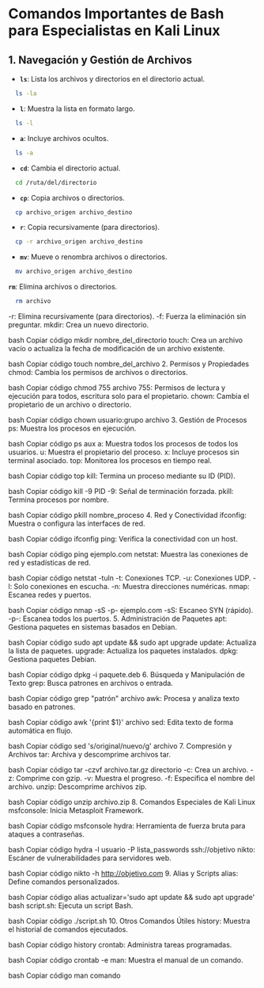 # Comandos Importantes de Bash para Especialistas en Kali Linux

## 1. Navegación y Gestión de Archivos

- **`ls`**: Lista los archivos y directorios en el directorio actual.
```bash
  ls -la
```
- **`l`**: Muestra la lista en formato largo.
```bash
  ls -l
```
- **`a`**: Incluye archivos ocultos.
```bash
  ls -a
```
- **`cd`**: Cambia el directorio actual.
```bash
  cd /ruta/del/directorio
```

- **`cp`**: Copia archivos o directorios.
```bash
  cp archivo_origen archivo_destino
```

- **`r`**: Copia recursivamente (para directorios).
```bash
  cp -r archivo_origen archivo_destino
```
  
- **`mv`**: Mueve o renombra archivos o directorios.
```bash
  mv archivo_origen archivo_destino
```

**`rm`**: Elimina archivos o directorios.
```bash
  rm archivo
```

-r: Elimina recursivamente (para directorios).
-f: Fuerza la eliminación sin preguntar.
mkdir: Crea un nuevo directorio.

bash
Copiar código
mkdir nombre_del_directorio
touch: Crea un archivo vacío o actualiza la fecha de modificación de un archivo existente.

bash
Copiar código
touch nombre_del_archivo
2. Permisos y Propiedades
chmod: Cambia los permisos de archivos o directorios.

bash
Copiar código
chmod 755 archivo
755: Permisos de lectura y ejecución para todos, escritura solo para el propietario.
chown: Cambia el propietario de un archivo o directorio.

bash
Copiar código
chown usuario:grupo archivo
3. Gestión de Procesos
ps: Muestra los procesos en ejecución.

bash
Copiar código
ps aux
a: Muestra todos los procesos de todos los usuarios.
u: Muestra el propietario del proceso.
x: Incluye procesos sin terminal asociado.
top: Monitorea los procesos en tiempo real.

bash
Copiar código
top
kill: Termina un proceso mediante su ID (PID).

bash
Copiar código
kill -9 PID
-9: Señal de terminación forzada.
pkill: Termina procesos por nombre.

bash
Copiar código
pkill nombre_proceso
4. Red y Conectividad
ifconfig: Muestra o configura las interfaces de red.

bash
Copiar código
ifconfig
ping: Verifica la conectividad con un host.

bash
Copiar código
ping ejemplo.com
netstat: Muestra las conexiones de red y estadísticas de red.

bash
Copiar código
netstat -tuln
-t: Conexiones TCP.
-u: Conexiones UDP.
-l: Solo conexiones en escucha.
-n: Muestra direcciones numéricas.
nmap: Escanea redes y puertos.

bash
Copiar código
nmap -sS -p- ejemplo.com
-sS: Escaneo SYN (rápido).
-p-: Escanea todos los puertos.
5. Administración de Paquetes
apt: Gestiona paquetes en sistemas basados en Debian.

bash
Copiar código
sudo apt update && sudo apt upgrade
update: Actualiza la lista de paquetes.
upgrade: Actualiza los paquetes instalados.
dpkg: Gestiona paquetes Debian.

bash
Copiar código
dpkg -i paquete.deb
6. Búsqueda y Manipulación de Texto
grep: Busca patrones en archivos o entrada.

bash
Copiar código
grep "patrón" archivo
awk: Procesa y analiza texto basado en patrones.

bash
Copiar código
awk '{print $1}' archivo
sed: Edita texto de forma automática en flujo.

bash
Copiar código
sed 's/original/nuevo/g' archivo
7. Compresión y Archivos
tar: Archiva y descomprime archivos tar.

bash
Copiar código
tar -czvf archivo.tar.gz directorio
-c: Crea un archivo.
-z: Comprime con gzip.
-v: Muestra el progreso.
-f: Especifica el nombre del archivo.
unzip: Descomprime archivos zip.

bash
Copiar código
unzip archivo.zip
8. Comandos Especiales de Kali Linux
msfconsole: Inicia Metasploit Framework.

bash
Copiar código
msfconsole
hydra: Herramienta de fuerza bruta para ataques a contraseñas.

bash
Copiar código
hydra -l usuario -P lista_passwords ssh://objetivo
nikto: Escáner de vulnerabilidades para servidores web.

bash
Copiar código
nikto -h http://objetivo.com
9. Alias y Scripts
alias: Define comandos personalizados.

bash
Copiar código
alias actualizar='sudo apt update && sudo apt upgrade'
bash script.sh: Ejecuta un script Bash.

bash
Copiar código
./script.sh
10. Otros Comandos Útiles
history: Muestra el historial de comandos ejecutados.

bash
Copiar código
history
crontab: Administra tareas programadas.

bash
Copiar código
crontab -e
man: Muestra el manual de un comando.

bash
Copiar código
man comando


